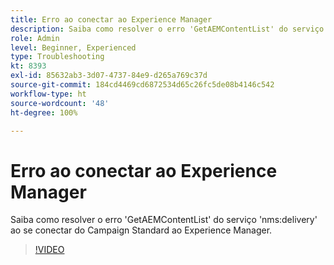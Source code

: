 ```yaml
---
title: Erro ao conectar ao Experience Manager
description: Saiba como resolver o erro 'GetAEMContentList' do serviço 'nms:delivery' ao se conectar do Campaign Standard ao Experience Manager.
role: Admin
level: Beginner, Experienced
type: Troubleshooting
kt: 8393
exl-id: 85632ab3-3d07-4737-84e9-d265a769c37d
source-git-commit: 184cd4469cd6872534d65c26fc5de08b4146c542
workflow-type: ht
source-wordcount: '48'
ht-degree: 100%

---
```


# Erro ao conectar ao Experience Manager

Saiba como resolver o erro &#39;GetAEMContentList&#39; do serviço &#39;nms:delivery&#39; ao se conectar do Campaign Standard ao Experience Manager.

>[!VIDEO](https://video.tv.adobe.com/v/335897?quality=12)
